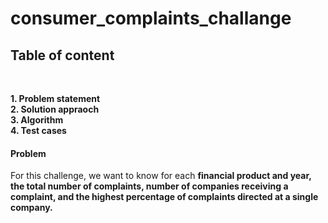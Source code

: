 # <h1>consumer_complaints_challange</h1>

<h2>Table of content</h2> <br>

<b>1. Problem statement</b><br>
<b>2. Solution appraoch</b><br>
<b>3. Algorithm</b><br>
<b>4. Test cases</b><br>


<h4>Problem</h4>
<P>For this challenge, we want to know for each <b>financial product and <b>year, the <b>total number of complaints, <b>number of companies receiving a complaint, and <b>the highest percentage of complaints directed at a single company.
